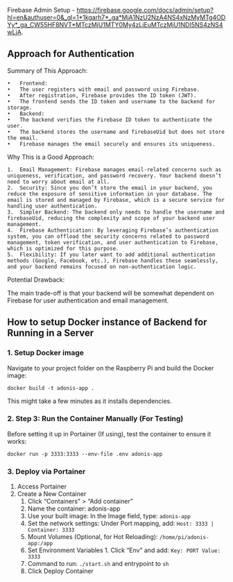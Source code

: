 Firebase Admin Setup - https://firebase.google.com/docs/admin/setup?hl=en&authuser=0&_gl=1*1kgarh7*_ga*MjA1NzU2NzA4NS4xNzMyMTg4ODYy*_ga_CW55HF8NVT*MTczMjU1MTY0My4zLjEuMTczMjU1NDI5NS4zNS4wLjA.

## Approach for Authentication

Summary of This Approach:

    •	Frontend:
    •	The user registers with email and password using Firebase.
    •	After registration, Firebase provides the ID token (JWT).
    •	The frontend sends the ID token and username to the backend for storage.
    •	Backend:
    •	The backend verifies the Firebase ID token to authenticate the user.
    •	The backend stores the username and firebaseUid but does not store the email.
    •	Firebase manages the email securely and ensures its uniqueness.

Why This is a Good Approach:

    1.	Email Management: Firebase manages email-related concerns such as uniqueness, verification, and password recovery. Your backend doesn’t need to worry about email at all.
    2.	Security: Since you don’t store the email in your backend, you reduce the exposure of sensitive information in your database. The email is stored and managed by Firebase, which is a secure service for handling user authentication.
    3.	Simpler Backend: The backend only needs to handle the username and firebaseUid, reducing the complexity and scope of your backend user management.
    4.	Firebase Authentication: By leveraging Firebase’s authentication system, you can offload the security concerns related to password management, token verification, and user authentication to Firebase, which is optimized for this purpose.
    5.	Flexibility: If you later want to add additional authentication methods (Google, Facebook, etc.), Firebase handles these seamlessly, and your backend remains focused on non-authentication logic.

Potential Drawback:

The main trade-off is that your backend will be somewhat dependent on Firebase for user authentication and email management.


## How to setup Docker instance of Backend for Running in a Server

### 1. Setup Docker image

Navigate to your project folder on the Raspberry Pi and build the Docker image:

```
docker build -t adonis-app .
```

This might take a few minutes as it installs dependencies.

### 2. Step 3: Run the Container Manually (For Testing)

Before setting it up in Portainer (If using), test the container to ensure it works:

```
docker run -p 3333:3333 --env-file .env adonis-app
```

### 3. Deploy via Portainer

1. Access Portainer
2. Create a New Container
	1.	Click “Containers” > “Add container”
	2.	Name the container: adonis-app
	3.	Use your built image:
In the Image field, type: `adonis-app`
    4.	Set the network settings: Under Port mapping, add: `Host: 3333 | Container: 3333`
    5.	Mount Volumes (Optional, for Hot Reloading): `/home/pi/adonis-app:/app`
    6.	Set Environment Variables
       1. Click “Env” and add: `Key: PORT Value: 3333`
    7. Command to run: `./start.sh` and entrypoint to `sh`
    8. Click Deploy Container




